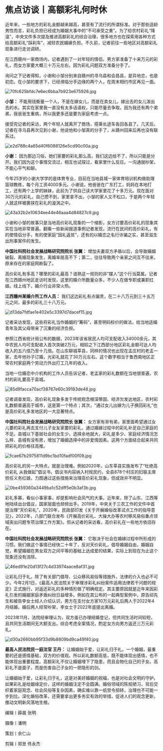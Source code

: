 # 焦点访谈丨高额彩礼何时休

近年来，一些地方的彩礼金额越来越高，甚至有了流行的所谓标准。对于那些适龄男性而言，彩礼负担已经成为婚姻大事中的“不可承受之重”。为了给农村彩礼“降温”，中央文件多次提及推进高额彩礼的综合治理，很多地方也在探索用各种方式给高额彩礼“踩刹车”，减轻农民婚嫁负担。不久前，记者前往一些地区对高额彩礼现象进行走访调研。

在江西赣州一家商场内，记者遇到了一对年轻的情侣。男方家准备了十来万元的彩礼，而女方家要大概三十万元左右，因为彩礼问题双方准备分手了。

询问之下记者得知，小谢和小邹分别来自赣州的寻乌县和会昌县，是异地恋，也是初恋。在小邹的要求下，已经濒临分手边缘的两个人，在周末相约市区再见一面。

![70fc625bfdc7e6ec6bba7b923e675926.jpg](https://raw.githubusercontent.com/qqhsx/qqnews_image/main/2024/03/26/焦点访谈丨高额彩礼何时休/70fc625bfdc7e6ec6bba7b923e675926.jpg)

**小邹：**
不能用钱衡量一个人，不是在嫁女儿，而是在卖女儿，嫁出去的女儿泼出去的水。其实在家里我一直没有太多话语权，只能尽量去争取。因为我还有两个弟弟，我爸爸生重病，所以我更多还是要为家庭考虑一点。

接受完记者的采访，两个年轻人就离开了商场，搭乘长途车各回各县了。几天后，记者在寻乌县再次见到小谢，他说他和小邹真的分手了，从赣州回来后再也没有联系过。

![e2d788c4a65d40f6088126e5cd90c00a.jpg](https://raw.githubusercontent.com/qqhsx/qqnews_image/main/2024/03/26/焦点访谈丨高额彩礼何时休/e2d788c4a65d40f6088126e5cd90c00a.jpg)

**小谢：**
因为那边习俗，她们家要的彩礼那么高，我们这边给不了，所以只能是分开。我们因为这个事情交流过，相互也试探过，看家里什么反应。一沟通就吵架，不能心平气和聊。

今年25岁的小谢大学学的是体育专业，目前在当地县城一家体育培训机构做助理篮球教练，每个月工资4000多元。小谢说，他爸爸在广东打工，妈妈在本地打工，还有两个上学的妹妹，此前为了供自己读大学家里花了十多万元。现在面对30万元的彩礼，自己攒不到，家里拿不出，小邹的家人又不松口，于是两个年轻人就这样被裹挟在彩礼的漩涡之中。

![43a32b2e10634ee44e46aaa4d84827c9.jpg](https://raw.githubusercontent.com/qqhsx/qqnews_image/main/2024/03/26/焦点访谈丨高额彩礼何时休/43a32b2e10634ee44e46aaa4d84827c9.jpg)

小谢和小邹的故事只是当地高价彩礼现象的一个缩影，女方讨要高价彩礼的现象其实在当地非常普遍。翻看一些新闻报道事例记者发现，流行在民间的高价彩礼，有的使情侣分手，有的使家庭“因礼返贫”，还有的以婚恋之名行诈骗之实，甚至滋生出刑事案件的发生。

**中国社科院社会发展战略研究院院长 张翼：**
增加夫妻双方矛盾以后，会导致婚姻破裂、离婚现象发生，离婚率居高不下；第二，往往导致两个亲家之间互不往来，原来存在的家庭网断裂了。

高价彩礼有多高？哪里的彩礼最高？谙熟这一规则的非“媒人”这个行当莫属。记者在江西赣州地区走访时发现，这里的婚介所数量众多，不少人在做专职或兼职红娘。线上线下，婚介行业非常火热。

**江西赣州某婚介所工作人员：** 我们这边彩礼有点偏贵，在二十八万元到三十五万元之间，最多的彩礼三十八万元。

![d13da7fdfae1e402e5c3397d7dacef15.jpg](https://raw.githubusercontent.com/qqhsx/qqnews_image/main/2024/03/26/焦点访谈丨高额彩礼何时休/d13da7fdfae1e402e5c3397d7dacef15.jpg)

记者采访发现，这些将彩礼当作婚姻的“筹码”，甚至明码标价的做法，给当地适婚青年及其父母带来了沉重的经济负担。

参照江西省统计局公布的数据，2023年该省居民人均可支配收入34000余元，其中农民人均可支配收入首次突破2万元，相较之下江西部分地区彩礼金额可达人均收入的五六倍乃至十几倍。在山东聊城莘县，同样的情况也出现在孟庄村的老孟一家，去年他孙子订婚，光彩礼就花了30万元左右。这个数字相当于鲁西南地区正常农村家庭两个劳动力外出打工几年的收入。

当地一位婚恋中介机构的工作人员告诉记者，老孟家的彩礼数额在当地很普遍，农村的彩礼要高于县城。

![85d9facca70acf38767e60c39183de48.jpg](https://raw.githubusercontent.com/qqhsx/qqnews_image/main/2024/03/26/焦点访谈丨高额彩礼何时休/85d9facca70acf38767e60c39183de48.jpg)

记者调查发现，高价彩礼现象多发于传统观念根深蒂固、经济欠发达地区，农村彩礼数额普遍高于城市，这是第一个特点；其次，“通过女儿出嫁为儿子换回彩礼”也是高价彩礼多发地区的一大显著特点。

**中国社科院社会发展战略研究院院长 张翼：**
女方家有哥有弟，家里面希望通过女儿要的彩礼再去支付儿子女友家要的彩礼，通过婚嫁过程中的彩礼补足自己家庭的不足。县城以下基层社会的女生少，选择余地就大，彩礼是多少、家庭经济情况怎么样、县城有没有房，增加了婚姻选择中的非爱情因素。这两个方面结合起来共同把彩礼的价格往高推。

![fcae67b2975811d9bc1bd10fadf00f09.jpg](https://raw.githubusercontent.com/qqhsx/qqnews_image/main/2024/03/26/焦点访谈丨高额彩礼何时休/fcae67b2975811d9bc1bd10fadf00f09.jpg)

高价彩礼的另一大特点，就是治理难。例如2020年，山东莘县实施发布了“杜绝高价彩礼
从我做起”倡议书，倡议书内容纳入村规民约，全县878个村庄的妇联主席担任义务红娘，力图通过这些措施来治理高价彩礼现象，但成效并不明显。

![0be459360a3449ba1c52dff5e0b3af3b.jpg](https://raw.githubusercontent.com/qqhsx/qqnews_image/main/2024/03/26/焦点访谈丨高额彩礼何时休/0be459360a3449ba1c52dff5e0b3af3b.jpg)

彩礼多寡，看似小事家事，却是影响社会风气的大事。近年来，除了山东、江西等地陆续出台倡议，国家层面也频频出手。2019年，中央关于三农工作的文件中首提治理“天价彩礼”，2020年，民政部印发《关于开展婚俗改革试点工作的指导意见》，2022年，八部门联合发布《开展高价彩礼、大操大办等农村移风易俗重点领域突出问题专项治理工作方案》。但从记者的采访看，高价彩礼在一些地方依旧存在。

**中国社科院社会发展战略研究院院长 张翼：**
它取决于社会在婚嫁过程中所形成的习惯。我们做这个事情已经快二十年了，反对天价彩礼，倡导婚姻自由，婚姻自觉，希望婚姻在男女双方之间平等的基础上达成爱的结果，实际上到现在为止这个现象还没有消除。

![46ed91e20d13f27c4d33974aace8af31.jpg](https://raw.githubusercontent.com/qqhsx/qqnews_image/main/2024/03/26/焦点访谈丨高额彩礼何时休/46ed91e20d13f27c4d33974aace8af31.jpg)

让彩礼归于礼，除了有关部门倡导、公众移风易俗等措施外，法律的介入也必不可少。今年2月1日，《最高人民法院关于审理涉彩礼纠纷案件适用法律若干问题的规定》正式施行，对返还彩礼的多种情形做了明确规定。其主要原因就是近年来因彩礼引发的婚姻家庭矛盾纠纷日益增多。例如在其公布的一起典型案例中，原告祁先生和被告李女士经人介绍认识，男方在支付女方家10万元彩礼后两人于2022年4月结婚，婚后两人经常吵架，李女士于2022年底提出离婚。

2023年11月，法院经审理认为，双方虽已办理结婚登记，但共同生活时间较短， 且共同生活期间无大额支出。综合考虑全案情况，酌定女方向男方返还三万元彩礼。

![d30a2660bb95f33d9b8809bd9ca49f40.jpg](https://raw.githubusercontent.com/qqhsx/qqnews_image/main/2024/03/26/焦点访谈丨高额彩礼何时休/d30a2660bb95f33d9b8809bd9ca49f40.jpg)

**最高人民法院民一庭法官 王丹：**
让婚姻始于爱，让彩礼归于礼。一个婚姻，最重要的还是感情基础，双方的价值观。所以彩礼数额高低，既不能体现出感情，也不能体现出重要程度。高额彩礼不仅让婚姻埋下了隐患，而且会物化自己的子女。高彩礼不是面子，而是伤害自己子女的一把隐形的剑。

让婚姻始于爱，让彩礼归于礼，这是对美好婚姻的祝福，也是对社会文明的守护。如果彩礼是给姻缘定价，这样的婚姻注定不会圆满。婚俗领域的陈规陋习，背后交织着家庭观念、社会风俗等复杂因素，确实难以靠一纸禁令扭转，治理也不可能一步到位。深化婚俗改革，还需要拿出更多务实有效的举措，促进人们的观念更新，推动文明新风落地生根。

编辑丨薛晨 张明

摄像丨潘明

策划丨余仁山

剪辑丨郑昱 佟永杰


